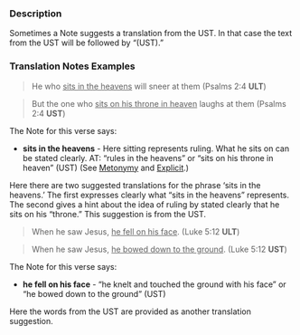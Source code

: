 
### Description

Sometimes a Note suggests a translation from the UST. In that case the text from the UST will be followed by “(UST).”

### Translation Notes Examples

> He who <u>sits in the heavens</u> will sneer at them (Psalms 2:4 **ULT**)

> But the one who <u>sits on his throne in heaven</u> laughs at them (Psalms 2:4 **UST**)

The Note for this verse says:

* **sits in the heavens** - Here sitting represents ruling. What he sits on can be stated clearly. AT: “rules in the heavens” or “sits on his throne in heaven” (UST) (See [Metonymy](../figs-metonymy/01.md) and [Explicit](../figs-explicit/01.md).)

Here there are two suggested translations for the phrase ‘sits in the heavens.’ The first expresses clearly what “sits in the heavens” represents. The second gives a hint about the idea of ruling by stated clearly that he sits on his “throne.” This suggestion is from the UST.

> When he saw Jesus, <u>he fell on his face</u>. (Luke 5:12 **ULT**)

> When he saw Jesus, <u>he bowed down to the ground</u>. (Luke 5:12 **UST**)

The Note for this verse says:

* **he fell on his face** - “he knelt and touched the ground with his face” or “he bowed down to the ground” (UST)

Here the words from the UST are provided as another translation suggestion.